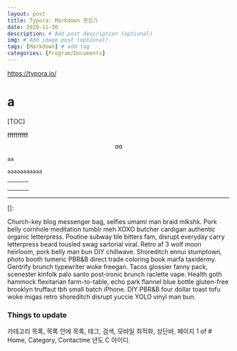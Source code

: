 ```yaml
---
layout: post
title: Typora: Markdown 편집기
date: 2020-11-30
description: # Add post description (optional)
img: # Add image post (optional)
tags: [Markdown] # add tag
categories: [Program/Documents]
---
```


https://typora.io/

# a

[aaa]: https://typora.io/	"asdf"

[TOC]

ffffffffff
$$
aa
$$

```
aa
```

`aaaaaaaaaaa`

|      |      |      |
| ---- | ---- | ---- |
|      |      |      |
|      |      |      |
|      |      |      |

------

[]: 

[^aaa]: asdfdsaf

[homepage]: https://typora.io/

Church-key blog messenger bag, selfies umami man braid mlkshk. Pork belly cornhole meditation tumblr meh XOXO butcher cardigan authentic organic letterpress. Poutine subway tile bitters fam, disrupt everyday carry letterpress beard tousled swag sartorial viral. Retro af 3 wolf moon heirloom, pork belly man bun DIY chillwave. Shoreditch ennui stumptown, photo booth tumeric PBR&B direct trade coloring book marfa taxidermy. Gentrify brunch typewriter woke freegan. Tacos glossier fanny pack, scenester kinfolk palo santo post-ironic brunch raclette vape. Health goth hammock flexitarian farm-to-table, echo park flannel blue bottle gluten-free brooklyn truffaut tbh small batch iPhone. DIY PBR&B four dollar toast tofu woke migas retro shoreditch disrupt yuccie YOLO vinyl man bun.

### Things to update

카테고리 목록, 목록 안에 목록, 테그, 검색, 모바일 최적화, 상단바, 페이지 1 of #
Home, Category, Contactme
년도 C 아이디.
